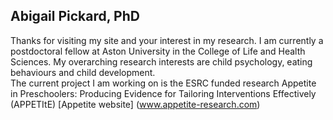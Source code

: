 ## Abigail Pickard, PhD
Thanks for visiting my site and your interest in my research. 
I am currently a postdoctoral fellow at Aston University in the College of Life and Health Sciences. My overarching research interests are child psychology, eating behaviours and child development.  
The current project I am working on is the ESRC funded research Appetite in Preschoolers: Producing Evidence for Tailoring Interventions Effectively (APPETItE) [Appetite website] (www.appetite-research.com)


<!--
**abigailpickard/abigailpickard** is a ✨ _special_ ✨ repository because its `README.md` (this file) appears on your GitHub profile.

Here are some ideas to get you started:

- 🔭 I’m currently working on ...
- 🌱 I’m currently learning ...
- 👯 I’m looking to collaborate on ...
- 🤔 I’m looking for help with ...
- 💬 Ask me about ...
- 📫 How to reach me: ...
- 😄 Pronouns: ...
- ⚡ Fun fact: ...
-->
